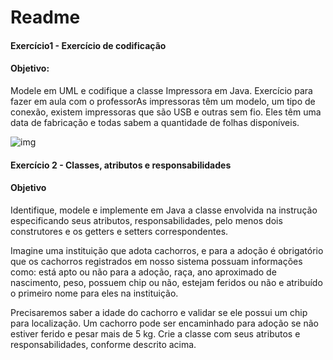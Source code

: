 # Readme



#### **Exercício1 - Exercício de codificação**

#### **Objetivo**:

Modele em UML e codifique a classe Impressora em Java.
Exercício para fazer em aula com o professorAs impressoras têm um modelo, um tipo de conexão, existem impressoras que são USB e outras sem fio. Eles têm uma data de fabricação e todas sabem a quantidade de folhas disponíveis.



![img](https://i.imgur.com/Ej2WBJy.png)



#### **Exercício 2 - Classes, atributos e responsabilidades**

#### **Objetivo**

Identifique, modele e implemente em Java a classe envolvida na instrução especificando seus atributos, responsabilidades, pelo menos dois construtores e os getters e setters correspondentes.

Imagine uma instituição que adota cachorros, e para a adoção é obrigatório que os cachorros registrados em nosso sistema possuam informações como: está apto ou não para a adoção, raça, ano aproximado de nascimento, peso, possuem chip ou não, estejam feridos ou não e atribuído o primeiro nome para eles na instituição.

Precisaremos saber a idade do cachorro e validar se ele possui um chip para localização. 
Um cachorro pode ser encaminhado para adoção se não estiver ferido e pesar mais de 5 kg.
Crie a classe com seus atributos e responsabilidades, conforme descrito acima.